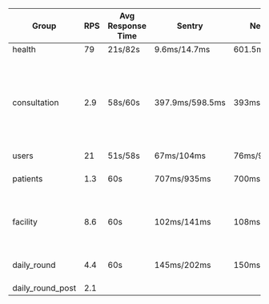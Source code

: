 | Group            | RPS | Avg Response Time | Sentry          | New Relic       | Notes                                                                         |
| ---------------- | --- | ----------------- | --------------- | --------------- | ----------------------------------------------------------------------------- |
| health           | 79  | 21s/82s           | 9.6ms/14.7ms    | 601.5ms/721.9ms |                                                                               |
| consultation     | 2.9 | 58s/60s           | 397.9ms/598.5ms | 393ms/606ms     | Response time  rises constantly until the server crashers at about 1350 users |
| users            | 21  | 51s/58s           | 67ms/104ms      | 76ms/99ms       |                                                                               |
| patients         | 1.3 | 60s               | 707ms/935ms     | 700ms/2259ms    | crashes at 1600 users                                                         |
| facility         | 8.6 | 60s               | 102ms/141ms     | 108ms/145ms     | crashes when response times hit 60s                                           |
| daily_round      | 4.4 | 60s               | 145ms/202ms     | 150ms/227ms     | craashes at 1900 users                                                        |
| daily_round_post | 2.1 |                   |                 |                 |                                                                               |